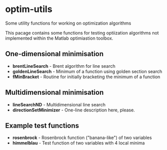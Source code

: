 # optim-utils
Some utility functions for working on optimization algorithms

This pacage contains some functions for testing optiization algorithms not implemented within
the Matlab optimiastion toolbox.

One-dimensional minimisation
---
* **brentLineSearch**       - Brent algorithm for line search
* **goldenLineSearch**      - Minimum of a function using golden section search
* **fMinBracket**           - Routine for initially bracketing the minimum of a function

Multidimensional minimisation
---
* **lineSearchND**          - Multidimensional line search
* **directionSetMinimizer** - One-line description here, please.

Example test functions
---
* **rosenbrock**            - Rosenbrock function ("banana-like") of two variables
* **himmelblau**            - Test function of two variables with 4 local minima

